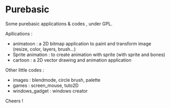 # Purebasic
Some purebasic applications & codes , under GPL.

Apllications : 
- animatoon : a 2D bitmap application to paint and transform image (resize, color, layers, brush...)
- Sprite animation : to create animation with sprite (with sprite and bones)
- cartoon : a 2D vector drawing and animation application

Other little codes :
- images : blendmode, circle brush, palette
- games : screen_mouse, tuto2D
- windows_gadget : windows creator

Cheers !
